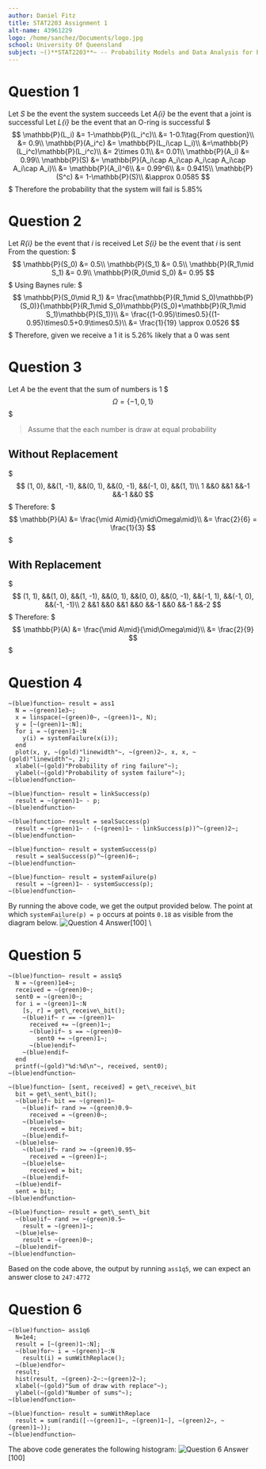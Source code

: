 ```yaml
---
author: Daniel Fitz
title: STAT2203 Assignment 1
alt-name: 43961229
logo: /home/sanchez/Documents/logo.jpg
school: University Of Queensland
subject: ~()**STAT2203**~ -- Probability Models and Data Analysis for Engineering
---
```


# Question 1
Let *S* be the event the system succeeds
Let *A{i}* be the event that a joint is successful
Let *L{i}* be the event that an O-ring is successful
$$$
\mathbb{P}(L_i) &= 1-\mathbb{P}(L_i^c)\\
&= 1-0.1\tag{From question}\\
&= 0.9\\
\mathbb{P}(A_i^c) &= \mathbb{P}(L_i\cap L_i)\\
&=\mathbb{P}(L_i^c)\mathbb{P}(L_i^c)\\
&= 2\times 0.1\\
&= 0.01\\
\mathbb{P}(A_i) &= 0.99\\
\mathbb{P}(S) &= \mathbb{P}(A_i\cap A_i\cap A_i\cap A_i\cap A_i\cap A_i)\\
&= \mathbb{P}(A_i)^6\\
&= 0.99^6\\
&= 0.9415\\
\mathbb{P}(S^c) &= 1-\mathbb{P}(S)\\
&\approx 0.0585
$$$
Therefore the probability that the system will fail is 5.85%

# Question 2
Let *R{i}* be the event that *i* is received
Let *S{i}* be the event that *i* is sent
From the question:
$$$
\mathbb{P}(S_0) &= 0.5\\
\mathbb{P}(S_1) &= 0.5\\
\mathbb{P}(R_1\mid S_1) &= 0.9\\
\mathbb{P}(R_0\mid S_0) &= 0.95
$$$
Using Baynes rule:
$$$
\mathbb{P}(S_0\mid R_1) &= \frac{\mathbb{P}(R_1\mid S_0)\mathbb{P}(S_0)}{\mathbb{P}(R_1\mid S_0)\mathbb{P}(S_0)+\mathbb{P}(R_1\mid S_1)\mathbb{P}(S_1)}\\
&= \frac{(1-0.95)\times0.5}{(1-0.95)\times0.5+0.9\times0.5}\\
&= \frac{1}{19} \approx 0.0526
$$$
Therefore, given we receive a 1 it is 5.26% likely that a 0 was sent

# Question 3
Let *A* be the event that the sum of numbers is 1
$$$
\Omega = \{-1, 0, 1\}
$$$
> Assume that the each number is draw at equal probability

## Without Replacement
$$$
(1, 0), &&(1, -1), &&(0, 1), &&(0, -1), &&(-1, 0), &&(1, 1)\\
1 &&0 &&1 &&-1 &&-1 &&0
$$$
Therefore:
$$$
\mathbb{P}(A) &= \frac{\mid A\mid}{\mid\Omega\mid}\\
&= \frac{2}{6} = \frac{1}{3}
$$$

## With Replacement
$$$
(1, 1), &&(1, 0), &&(1, -1), &&(0, 1), &&(0, 0), &&(0, -1), &&(-1, 1), &&(-1, 0), &&(-1, -1)\\
2 &&1 &&0 &&1 &&0 &&-1 &&0 &&-1 &&-2
$$$
Therefore:
$$$
\mathbb{P}(A) &= \frac{\mid A\mid}{\mid\Omega\mid}\\
&= \frac{2}{9}
$$$

# Question 4
```
~(blue)function~ result = ass1
  N = ~(green)1e3~;
  x = linspace(~(green)0~, ~(green)1~, N);
  y = [~(green)1~:N];
  for i = ~(green)1~:N
    y(i) = systemFailure(x(i));
  end
  plot(x, y, ~(gold)"linewidth"~, ~(green)2~, x, x, ~(gold)"linewidth"~, 2);
  xlabel(~(gold)"Probability of ring failure"~);
  ylabel(~(gold)"Probability of system failure"~);
~(blue)endfunction~

~(blue)function~ result = linkSuccess(p)
  result = ~(green)1~ - p;
~(blue)endfunction~

~(blue)function~ result = sealSuccess(p)
  result = ~(green)1~ - (~(green)1~ - linkSuccess(p))^~(green)2~;
~(blue)endfunction~

~(blue)function~ result = systemSuccess(p)
  result = sealSuccess(p)^~(green)6~;
~(blue)endfunction~

~(blue)function~ result = systemFailure(p)
  result = ~(green)1~ - systemSuccess(p);
~(blue)endfunction~
```
By running the above code, we get the output provided below. The point at which `systemFailure(p) = p` occurs at points `0.18` as visible from the diagram below.
![Question 4 Answer](sem2-2017/stat2203/ass1.q4.png)[100]
\\
# Question 5
```
~(blue)function~ result = ass1q5
  N = ~(green)1e4~;
  received = ~(green)0~;
  sent0 = ~(green)0~;
  for i = ~(green)1~:N
    [s, r] = get\_receive\_bit();
    ~(blue)if~ r == ~(green)1~
      received += ~(green)1~;
      ~(blue)if~ s == ~(green)0~
        sent0 += ~(green)1~;
      ~(blue)endif~
    ~(blue)endif~
  end
  printf(~(gold)"%d:%d\n"~, received, sent0);
~(blue)endfunction~

~(blue)function~ [sent, received] = get\_receive\_bit
  bit = get\_sent\_bit();
  ~(blue)if~ bit == ~(green)1~
    ~(blue)if~ rand >= ~(green)0.9~
      received = ~(green)0~;
    ~(blue)else~
      received = bit;
    ~(blue)endif~
  ~(blue)else~
    ~(blue)if~ rand >= ~(green)0.95~
      received = ~(green)1~;
    ~(blue)else~
      received = bit;
    ~(blue)endif~
  ~(blue)endif~
  sent = bit;
~(blue)endfunction~

~(blue)function~ result = get\_sent\_bit
  ~(blue)if~ rand >= ~(green)0.5~
    result = ~(green)1~;
  ~(blue)else~
    result = ~(green)0~;
  ~(blue)endif~
~(blue)endfunction~
```
Based on the code above, the output by running `ass1q5`, we can expect an answer close to `247:4772`

# Question 6
```
~(blue)function~ ass1q6
  N=1e4;
  result = [~(green)1~:N];
  ~(blue)for~ i = ~(green)1~:N
    result(i) = sumWithReplace();
  ~(blue)endfor~
  result;
  hist(result, ~(green)-2~:~(green)2~);
  xlabel(~(gold)"Sum of draw with replace"~);
  ylabel(~(gold)"Number of sums"~);
~(blue)endfunction~

~(blue)function~ result = sumWithReplace
  result = sum(randi([-~(green)1~, ~(green)1~], ~(green)2~, ~(green)1~));
~(blue)endfunction~
```
The above code generates the following histogram:
![Question 6 Answer](sem2-2017/stat2203/ass1.q6.png)[100]
